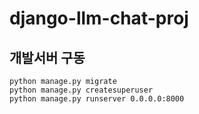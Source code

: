 # django-llm-chat-proj

## 개발서버 구동

```
python manage.py migrate
python manage.py createsuperuser
python manage.py runserver 0.0.0.0:8000
```

